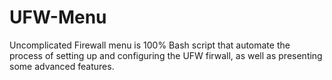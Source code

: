 # UFW-Menu
Uncomplicated Firewall menu is 100% Bash script that automate the process of setting up and configuring the UFW firwall, as well as presenting some advanced features.
